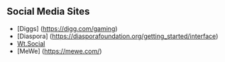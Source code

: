 ## Social Media Sites
* [Diggs] (https://digg.com/gaming)
* [Diaspora] (https://diasporafoundation.org/getting_started/interface)
* [Wt.Social](https://wt.social/)
* [MeWe] (https://mewe.com/)